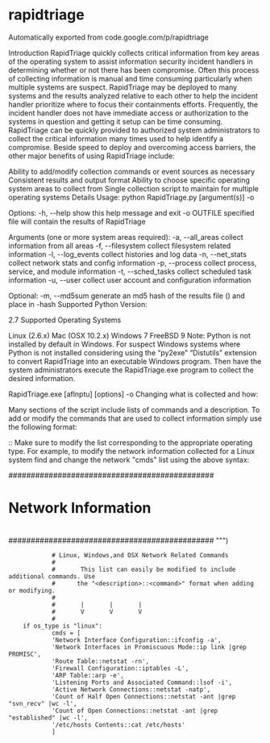 # rapidtriage
Automatically exported from code.google.com/p/rapidtriage


Introduction
RapidTriage quickly collects critical information from key areas of the operating system to assist information security incident handlers in determining whether or not there has been compromise. Often this process of collecting information is manual and time consuming particularly when multiple systems are suspect. RapidTriage may be deployed to many systems and the results analyzed relative to each other to help the incident handler prioritize where to focus their containments efforts. Frequently, the incident handler does not have immediate access or authorization to the systems in question and getting it setup can be time consuming. RapidTriage can be quickly provided to authorized system administrators to collect the critical information many times used to help identify a compromise. Beside speed to deploy and overcoming access barriers, the other major benefits of using RapidTriage include:

Ability to add/modify collection commands or event sources as necessary
Consistent results and output format
Ability to choose specific operating system areas to collect from
Single collection script to maintain for multiple operating systems
Details
Usage: python RapidTriage.py [argument(s)] -o <filename>

Options:
  -h, --help           show this help message and exit
  -o OUTFILE           specified file will contain the results of RapidTriage

  Arguments (one or more system areas required):
    -a, --all_areas    collect information from all areas
    -f, --filesystem   collect filesystem related information
    -l, --log_events   collect histories and log data
    -n, --net_stats    collect network stats and config information
    -p, --process      collect process, service, and module information
    -t, --sched_tasks  collect scheduled task information
    -u, --user         collect user account and configuration information

  Optional:
    -m, --md5sum       generate an md5 hash of the results file (<filename>)
                       and place in <filename>-hash
Supported Python Version:

2.7
Supported Operating Systems

Linux (2.6.x)
Mac (OSX 10.2.x)
Windows 7
FreeBSD 9
Note: Python is not installed by default in Windows. For suspect Windows systems where Python is not installed considering using the “py2exe” “Distutils” extension to convert RapidTriage into an executable Windows program. Then have the system administrators execute the RapidTriage.exe program to collect the desired information.

RapidTriage.exe [aflnptu] [options] -o <filename>
Changing what is collected and how:

Many sections of the script include lists of commands and a description. To add or modify the commands that are used to collect information simply use the following format:

<description>::<command>
Make sure to modify the list corresponding to the appropriate operating type. For example, to modify the network information collected for a Linux system find and change the network "cmds" list using the above syntax:

############################################## 
#
#       Network Information                  
#
##############################################
        """)

                # Linux, Windows,and OSX Network Related Commands
                #
                #       This list can easily be modified to include additional commands. Use 
                #      the "<description>::<command>" format when adding or modifying.
                #
                #       |       |       |
                #       V       V       V
                #
        if os_type is "linux":
                cmds = [
                'Network Interface Configuration::ifconfig -a',
                'Network Interfaces in Promiscuous Mode::ip link |grep PROMISC',
                'Route Table::netstat -rn',
                'Firewall Configuration::iptables -L',
                'ARP Table::arp -e',
                'Listening Ports and Associated Command::lsof -i',
                'Active Network Connections::netstat -natp',
                'Count of Half Open Connections::netstat -ant |grep "svn_recv" |wc -l',
                'Count of Open Connections::netstat -ant |grep "established" |wc -l',
                '/etc/hosts Contents::cat /etc/hosts'
                ]
